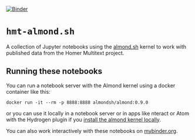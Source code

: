 [![Binder](https://mybinder.org/badge_logo.svg)](https://mybinder.org/v2/gh/homermultitext/hmt-almond.sh/master)


# `hmt-almond.sh`


A collection  of Jupyter notebooks using the [almond.sh](https://almond.sh/) kernel to work with published data from the Homer Multitext project.


## Running these notebooks

You can run a notebook server with the Almond kernel using a docker container like this:


    docker run -it --rm -p 8888:8888 almondsh/almond:0.9.0

or you can use it locally in a notebook server or in apps like nteract or Atom with the Hydrogen plugin if you [install the almond kernel locally](https://almond.sh/docs/quick-start-install).

You can also work interactively with these notebooks on [mybinder.org](https://mybinder.org/v2/gh/homermultitext/hmt-almond.sh/master).

